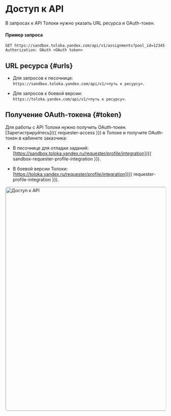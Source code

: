 # Доступ к API

В запросах к API Толоки нужно указать URL ресурса и OAuth-токен.

#### Пример запроса

```
GET https://sandbox.toloka.yandex.com/api/v1/assignments?pool_id=12345
Authorization: OAuth <OAuth token>
```

## URL ресурса {#urls}

- Для запросов к песочнице: `https://sandbox.toloka.yandex.com/api/v1/<путь к ресурсу>`.

- Для запросов к боевой версии: `https://toloka.yandex.com/api/v1/<путь к ресурсу>`.


## Получение OAuth-токена {#token}

Для работы с API Толоки нужно получить OAuth-токен. [Зарегистрируйтесь]({{ requester-access }}) в Толоке и получите OAuth-токен в кабинете заказчика:

- В песочнице для отладки заданий: [https://sandbox.toloka.yandex.ru/requester/profile/integration]({{ sandbox-requester-profile-integration }}).

- В боевой версии Толоки: [https://toloka.yandex.ru/requester/profile/integration]({{ requester-profile-integration }}).

<a target="_blank" href="https://yastatic.net/s3/doc-binary/src/toloka/ru/api/get-oauth-token.png"><img src="https://yastatic.net/s3/doc-binary/src/toloka/ru/api/get-oauth-token.png" alt="Доступ к API" style="border:1px solid #ccc;border-radius:6px;width:700px;" /></a>
